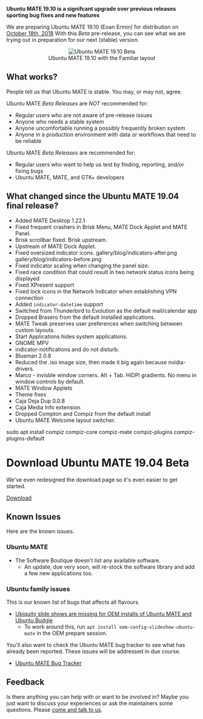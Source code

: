 <!--
.. title: Ubuntu MATE 19.10 Beta 1
.. slug: ubuntu-mate-eoan-beta
.. date: 2019-10-18 00:15:00 UTC
.. tags: Ubuntu,MATE,Eoan,beta,draft
.. link:
.. description: Ubuntu MATE 19.10 (Eoan Ermin) Beta
.. type: text
.. author: Martin Wimpress
-->

**Ubuntu MATE 19.10 is a signifcant upgrade over previous releases sporting bug
fixes and new features**

We are preparing Ubuntu MATE 19.10 (Eoan Ermin) for distribution on
[October 18th, 2018](https://wiki.ubuntu.com/EoanErmin/ReleaseSchedule)
With this *Beta* pre-release, you can see what we are trying out in
preparation for our next (stable) version.

<div align="center">
<img src="/gallery/blog/1910-beta.png" alt="Ubuntu MATE 19.10 Beta" /><br />
Ubuntu MATE 19.10 with the Familiar layout
</div>

## What works?

People tell us that Ubuntu MATE is stable. You may, or may not, agree.

Ubuntu MATE *Beta Releases* are *NOT* recommended for:

  * Regular users who are not aware of pre-release issues
  * Anyone who needs a stable system
  * Anyone uncomfortable running a possibly frequently broken system
  * Anyone in a production environment with data or workflows that need to be reliable

Ubuntu MATE *Beta Releases* are recommended for:

  * Regular users who want to help us test by finding, reporting, and/or fixing bugs
  * Ubuntu MATE, MATE, and GTK+ developers

## What changed since the Ubuntu MATE 19.04 final release?

  * Added MATE Desktop 1.22.1
  * Fixed frequent crashers in Brisk Menu, MATE Dock Applet and MATE Panel.
  * Brisk scrollbar fixed. Brisk upstream.
  * Upstream of MATE Dock Applet.
  * Fixed oversized indicator icons.
    gallery/blog/indicators-after.png
    gallery/blog/indicators-before.png
  * Fixed indicator scaling when changing the panel size.
  * Fixed race condition that could result in two network status icons being displayed
  * Fixed XPresent support
  * Fixed lock icons in the Network Indicator when establishing VPN connection
  * Added `indicator-datetime` support
  * Switched from Thunderbird to Evolution as the default mail/calendar app
  * Dropped Brasero from the default installed applications.
  * MATE Tweak preserves user preferences when switching between custom layouts.
  * Start Applications hides system applications.
  * GNOME MPV
  * indicator-notifications and do not disturb.
  * Blueman 2.0.8
  * Reduced the .iso image size, then made it big again because nvidia-drivers.
  * Marco - invisble window corners. Alt + Tab. HiDPI gradients. No menu in window controls by default.
  * MATE Window Applets
  * Theme fixes
  * Caja Deja Dup 0.0.8
  * Caja Media Info extension.
  * Dropped Compton and Compiz from the default install
  * Ubuntu MATE Welcome layout switcher.

sudo apt install compiz compiz-core compiz-mate compiz-plugins compiz-plugins-default

<div class="bs-component">
    <div class="jumbotron">
        <h1>Download Ubuntu MATE 19.04 Beta</h1>
        <p>We've even redesigned the download page so it's even easier to get started.</p>
        <a href="/download/" class="btn btn-primary btn-lg">Download</a>
        </p>
    </div>
</div>

## Known Issues

Here are the known issues.

### Ubuntu MATE

  * The Software Boutique doesn't list any available software.
    * An update, due very soon, will re-stock the software library and add a few new applications too.

### Ubuntu family issues

This is our known list of bugs that affects all flavours.

  * [Ubiquity slide shows are missing for OEM installs of Ubuntu MATE and Ubuntu Budgie](https://pad.lv/1713720)
    * To work around this, run `apt install oem-config-slideshow-ubuntu-mate` in the OEM prepare session.

You'll also want to check the Ubuntu MATE bug tracker to see what has already
been reported. These issues will be addressed in due course.

  * [Ubuntu MATE Bug Tracker](https://bugs.launchpad.net/ubuntu-mate)

## Feedback

Is there anything you can help with or want to be involved in? Maybe you just
want to discuss your experiences or ask the maintainers some questions. Please
[come and talk to us](https://ubuntu-mate.community/).
